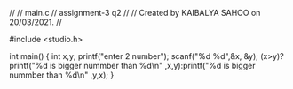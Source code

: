 
//
//  main.c
//  assignment-3 q2
//
//  Created by KAIBALYA SAHOO on 20/03/2021.
//

#include <studio.h>

int main()
{
    int x,y;
    printf("enter 2 number");
    scanf("%d %d",&x, &y);
    (x>y)?printf("%d is bigger nummber than  %d\n" ,x,y):printf("%d is bigger nummber than  %d\n" ,y,x);
}
